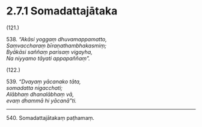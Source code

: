 

# 2.7.1 Somadattajātaka




(121.)

538\. _“Akāsi yoggaṃ dhuvamappamatto,_  
_Saṃvaccharaṃ bīraṇathambhakasmiṃ;_  
_Byākāsi saññaṃ parisaṃ vigayha,_  
_Na niyyamo tāyati appapaññaṃ”._  


(122.)

539\. _“Dvayaṃ yācanako tāta,_  
_somadatta nigacchati;_  
_Alābhaṃ dhanalābhaṃ vā,_  
_evaṃ dhammā hi yācanā”ti._  


---

540\. Somadattajātakaṃ paṭhamaṃ.





